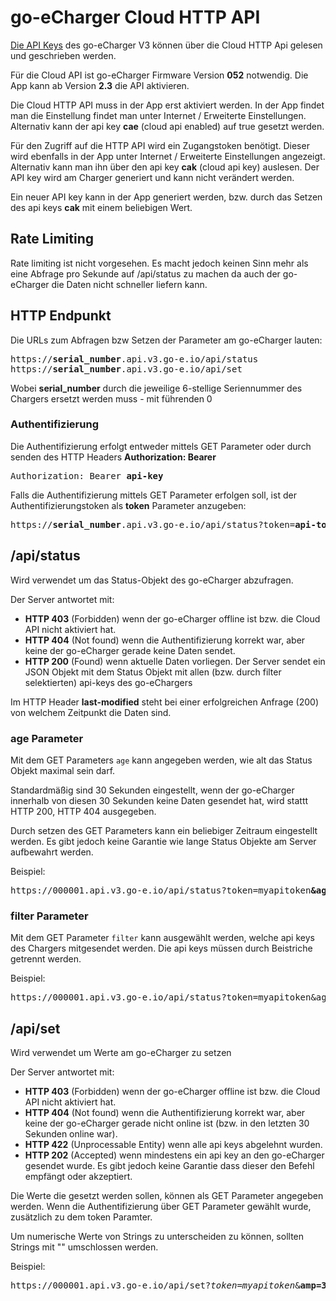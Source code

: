 # go-eCharger Cloud HTTP API

[Die API Keys](apikeys-de.md) des go-eCharger V3 können über die Cloud HTTP Api gelesen und geschrieben werden.

Für die Cloud API ist go-eCharger Firmware Version **052** notwendig. Die App kann ab Version **2.3** die API aktivieren.

Die Cloud HTTP API muss in der App erst aktiviert werden. In der App findet man die Einstellung findet man unter Internet / Erweiterte Einstellungen. 
Alternativ kann der api key **cae** (cloud api enabled) auf true gesetzt werden.

Für den Zugriff auf die HTTP API wird ein Zugangstoken benötigt. Dieser wird ebenfalls in der App unter Internet / Erweiterte Einstellungen angezeigt. 
Alternativ kann man ihn über den api key **cak** (cloud api key) auslesen. Der API key wird am Charger generiert und kann nicht verändert werden. 

Ein neuer API key kann in der App generiert werden, bzw. durch das Setzen des api keys **cak** mit einem beliebigen Wert.

## Rate Limiting

Rate limiting ist nicht vorgesehen. Es macht jedoch keinen Sinn mehr als eine Abfrage pro Sekunde auf /api/status zu machen da auch der go-eCharger die Daten nicht schneller liefern kann.

## HTTP Endpunkt

Die URLs zum Abfragen bzw Setzen der Parameter am go-eCharger lauten:
<pre>
https://<b>serial_number</b>.api.v3.go-e.io/api/status
https://<b>serial_number</b>.api.v3.go-e.io/api/set
</pre>

Wobei **serial_number** durch die jeweilige 6-stellige Seriennummer des Chargers ersetzt werden muss - mit führenden 0

### Authentifizierung
Die Authentifizierung erfolgt entweder mittels GET Parameter oder durch senden des HTTP Headers **Authorization: Bearer**
<pre>
Authorization: Bearer <b>api-key</b>
</pre>

Falls die Authentifizierung mittels GET Parameter erfolgen soll, ist der Authentifizierungstoken als **token** Parameter anzugeben:
<pre>
https://<b>serial_number</b>.api.v3.go-e.io/api/status?token=<b>api-token</b>
</pre>


## /api/status
Wird verwendet um das Status-Objekt des go-eCharger abzufragen.

Der Server antwortet mit:
- **HTTP 403** (Forbidden) wenn der go-eCharger offline ist bzw. die Cloud API nicht aktiviert hat.
- **HTTP 404** (Not found) wenn die Authentifizierung korrekt war, aber keine der go-eCharger gerade keine Daten sendet.
- **HTTP 200** (Found) wenn aktuelle Daten vorliegen. Der Server sendet ein JSON Objekt mit dem Status Objekt mit allen (bzw. durch filter selektierten) api-keys des go-eChargers

Im HTTP Header **last-modified** steht bei einer erfolgreichen Anfrage (200) von welchem Zeitpunkt die Daten sind.

### age Parameter
Mit dem GET Parameters `age` kann angegeben werden, wie alt das Status Objekt maximal sein darf. 

Standardmäßig sind 30 Sekunden eingestellt, wenn der go-eCharger innerhalb von diesen 30 Sekunden keine Daten gesendet hat, wird stattt HTTP 200, HTTP 404 ausgegeben.

Durch setzen des GET Parameters kann ein beliebiger Zeitraum eingestellt werden. Es gibt jedoch keine Garantie wie lange Status Objekte am Server aufbewahrt werden.

Beispiel:
<pre>
https://000001.api.v3.go-e.io/api/status?token=myapitoken<b>&age=5</b>
</pre>

### filter Parameter
Mit dem GET Parameter `filter` kann ausgewählt werden, welche api keys des Chargers mitgesendet werden. Die api keys müssen durch Beistriche getrennt werden.

Beispiel:
<pre>
https://000001.api.v3.go-e.io/api/status?token=myapitoken&age=5<b>&filter=amp,acu,nrg</b>
</pre>

## /api/set
Wird verwendet um Werte am go-eCharger zu setzen

Der Server antwortet mit:
- **HTTP 403** (Forbidden) wenn der go-eCharger offline ist bzw. die Cloud API nicht aktiviert hat.
- **HTTP 404** (Not found) wenn die Authentifizierung korrekt war, aber keine der go-eCharger gerade nicht online ist (bzw. in den letzten 30 Sekunden online war).
- **HTTP 422** (Unprocessable Entity) wenn alle api keys abgelehnt wurden.
- **HTTP 202** (Accepted) wenn mindestens ein api key an den go-eCharger gesendet wurde. Es gibt jedoch keine Garantie dass dieser den Befehl empfängt oder akzeptiert.

Die Werte die gesetzt werden sollen, können als GET Parameter angegeben werden. Wenn die Authentifizierung über GET Parameter gewählt wurde, zusätzlich zu dem token Paramter.

Um numerische Werte von Strings zu unterscheiden zu können, sollten Strings mit "" umschlossen werden.

Beispiel:
<pre>
https://000001.api.v3.go-e.io/api/set?<i>token=myapitoken</i>&<b>amp=3&fna="my go-eCharger"</b>
</pre>


